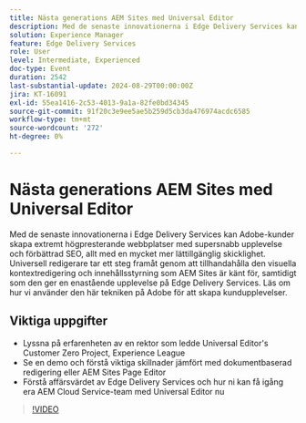 ```yaml
---
title: Nästa generations AEM Sites med Universal Editor
description: Med de senaste innovationerna i Edge Delivery Services kan Adobe-kunder skapa extremt högpresterande webbplatser med supersnabb upplevelse och förbättrad SEO, allt med en mycket mer lättillgänglig skicklighet. Universell redigerare tar ett steg framåt genom att tillhandahålla den visuella kontextredigering och innehållsstyrning som AEM Sites är känt för, samtidigt som den ger en enastående upplevelse på Edge Delivery Services. Läs om hur vi använder den här tekniken på Adobe för att skapa kundupplevelser. Hör en huvudkonsult som ledde Universal Editors Customer Zero-projekt, Experience League See a demo och förstå viktiga skillnader jämfört med Doc-Based Authoring eller AEM Sites Page Editor Förstå Edge Delivery Services affärsvärde och hur ni får igång AEM Cloud Service-teamen med Universal Editor nu
solution: Experience Manager
feature: Edge Delivery Services
role: User
level: Intermediate, Experienced
doc-type: Event
duration: 2542
last-substantial-update: 2024-08-29T00:00:00Z
jira: KT-16091
exl-id: 55ea1416-2c53-4013-9a1a-82fe0bd34345
source-git-commit: 91f20c3e9ee5ae5b259d5cb3da476974acdc6585
workflow-type: tm+mt
source-wordcount: '272'
ht-degree: 0%

---
```


# Nästa generations AEM Sites med Universal Editor

Med de senaste innovationerna i Edge Delivery Services kan Adobe-kunder skapa extremt högpresterande webbplatser med supersnabb upplevelse och förbättrad SEO, allt med en mycket mer lättillgänglig skicklighet. Universell redigerare tar ett steg framåt genom att tillhandahålla den visuella kontextredigering och innehållsstyrning som AEM Sites är känt för, samtidigt som den ger en enastående upplevelse på Edge Delivery Services. Läs om hur vi använder den här tekniken på Adobe för att skapa kundupplevelser.

## Viktiga uppgifter

* Lyssna på erfarenheten av en rektor som ledde Universal Editor&#39;s Customer Zero Project, Experience League
* Se en demo och förstå viktiga skillnader jämfört med dokumentbaserad redigering eller AEM Sites Page Editor
* Förstå affärsvärdet av Edge Delivery Services och hur ni kan få igång era AEM Cloud Service-team med Universal Editor nu

>[!VIDEO](https://video.tv.adobe.com/v/3433164/?learn=on)
